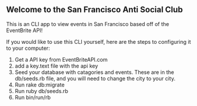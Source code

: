 ## Welcome to the San Francisco Anti Social Club

This is an CLI app to view events in San Francisco based off of the EventBrite API!

If you would like to use this CLI yourself, here are the steps to configuring it to your computer:
1. Get a API key from EventBriteAPI.com
2. add a key.text file with the api key
3. Seed your database with catagories and events. These are in the db/seeds.rb file, and you will need to change the city to your city.
4. Run rake db:migrate
5. Run ruby db/seeds.rb
6. Run bin/run/rb
